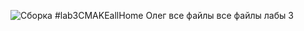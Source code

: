 ![Сборка](https://github.com/Olegium/lab04/actions/workflows/build.yml/badge.svg)
#lab3CMAKEallHome Олег все файлы все файлы лабы 3

